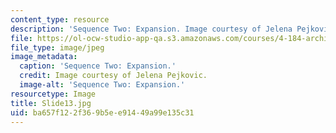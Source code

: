 ```yaml
---
content_type: resource
description: 'Sequence Two: Expansion. Image courtesy of Jelena Pejkovic.'
file: https://ol-ocw-studio-app-qa.s3.amazonaws.com/courses/4-184-architectural-design-workshop-collage-method-and-form-spring-2004/ba657f122f369b5ee91449a99e135c31_Slide13.jpg
file_type: image/jpeg
image_metadata:
  caption: 'Sequence Two: Expansion.'
  credit: Image courtesy of Jelena Pejkovic.
  image-alt: 'Sequence Two: Expansion.'
resourcetype: Image
title: Slide13.jpg
uid: ba657f12-2f36-9b5e-e914-49a99e135c31
---
```

